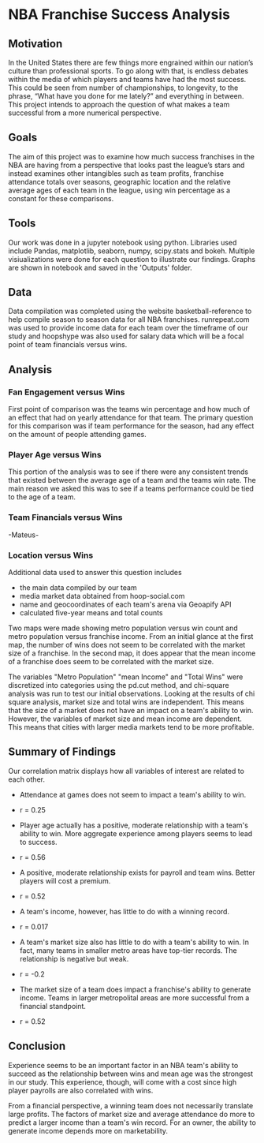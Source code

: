 # NBA Franchise Success Analysis
  
## Motivation
In the United States there are few things more engrained within our nation’s culture than professional sports. To go along with that, is endless debates within the media of which players and teams have had the most success. This could be seen from number of championships, to longevity, to the phrase, “What have you done for me lately?” and everything in between. This project intends to approach the question of what makes a team successful from a more numerical perspective.

## Goals
The aim of this project was to examine how much success franchises in the NBA are having from a perspective that looks past the league’s stars and instead examines other intangibles such as team profits, franchise attendance totals over seasons, geographic location and the relative average ages of each team in the league, using win percentage as a constant for these comparisons. 

## Tools
Our work was done in a jupyter notebook using python. Libraries used include Pandas, matplotlib, seaborn, numpy, scipy.stats and bokeh. Multiple visiualizations were done for each question to illustrate our findings. Graphs are shown in notebook and saved in the 'Outputs' folder.

## Data
Data compilation was completed using the website basketball-reference to help compile season to season data for all NBA franchises. runrepeat.com was used to provide 
income data for each team over the timeframe of our study and hoopshype was also used for salary data which will be a focal point of team financials versus wins.

## Analysis

### Fan Engagement versus Wins
First point of comparison was the teams win percentage and how much of an effect that had on yearly attendance for that team. The primary question for this comparison was if team performance for the season, had any effect on the amount of people attending games. 
	
### Player Age versus Wins
This portion of the analysis was to see if there were any consistent trends that existed between the average age of a team and the teams win rate. The main reason we asked this was to see if a teams performance could be tied to the age of a team.

### Team Financials versus Wins
-Mateus-

### Location versus Wins
Additional data used to answer this question includes
- the main data compiled by our team
- media market data obtained from hoop-social.com
- name and geocoordinates of each team's arena via Geoapify API
- calculated five-year means and total counts

Two maps were made showing metro population versus win count and metro population versus franchise income. From an initial glance at the first map, the number of wins does not seem to be correlated with the market size of a franchise. In the second map, it does appear that the mean income of a franchise does seem to be correlated with the market size. 

The variables "Metro Population" "mean Income" and "Total Wins" were discretized into categories using the pd.cut method, and chi-square analysis was run to test our initial observations. Looking at the results of chi square analysis, market size and total wins are independent. This means that the size of a market does not have an impact on a team's ability to win. However, the variables of market size and mean income are dependent. This means that cities with larger media markets tend to be more profitable.

## Summary of Findings
Our correlation matrix displays how all variables of interest are related to each other.

- Attendance at games does not seem to impact a team's ability to win.
 - r = 0.25

- Player age actually has a positive, moderate relationship with a team's ability to win. More aggregate experience among players seems to lead to success.
 - r = 0.56

- A positive, moderate relationship exists for payroll and team wins. Better players will cost a premium.
 - r = 0.52
 
- A team's income, however, has little to do with a winning record.
 - r = 0.017
 
- A team's market size also has little to do with a team's ability to win. In fact, many teams in smaller metro areas have top-tier records. The relationship is negative but weak.
 - r = -0.2
 
- The market size of a team does impact a franchise's ability to generate income. Teams in larger metropolital areas are more successful from a financial standpoint.
 - r = 0.52

## Conclusion

Experience seems to be an important factor in an NBA team's ability to succeed as the relationship between wins and mean age was the strongest in our study. This experience, though, will come with a cost since high player payrolls are also correlated with wins.

From a financial perspective, a winning team does not necessarily translate large profits. The factors of market size and average attendance do more to predict a larger income than a team's win record. For an owner, the ability to generate income depends more on marketability.
